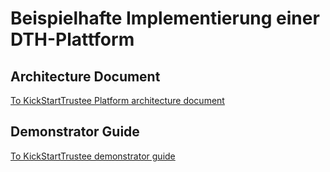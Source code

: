 # Beispielhafte Implementierung einer DTH-Plattform

## Architecture Document

[To KickStartTrustee Platform architecture document](<Architecture Document>)

## Demonstrator Guide

[To KickStartTrustee demonstrator guide](<Demonstrator Guide/>)
